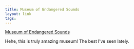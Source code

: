 ```yaml
--- 
title: Museum of Endangered Sounds
layout: link
tags: 
---
```

[Museum of Endangered Sounds](http://savethesounds.info/)

Hehe, this is truly amazing museum! The best I've seen lately.
